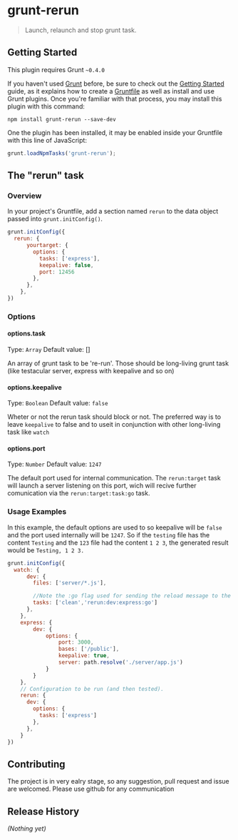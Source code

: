 # grunt-rerun

> Launch, relaunch and stop grunt task.

## Getting Started
This plugin requires Grunt `~0.4.0`

If you haven't used [Grunt](http://gruntjs.com/) before, be sure to check out the [Getting Started](http://gruntjs.com/getting-started) guide, as it explains how to create a [Gruntfile](http://gruntjs.com/sample-gruntfile) as well as install and use Grunt plugins. Once you're familiar with that process, you may install this plugin with this command:

```shell
npm install grunt-rerun --save-dev
```

One the plugin has been installed, it may be enabled inside your Gruntfile with this line of JavaScript:

```js
grunt.loadNpmTasks('grunt-rerun');
```

## The "rerun" task

### Overview
In your project's Gruntfile, add a section named `rerun` to the data object passed into `grunt.initConfig()`.

```js
grunt.initConfig({
  rerun: {
      yourtarget: {
        options: {
          tasks: ['express'],
          keepalive: false,
          port: 12456
        },
      },
    },
})
```

### Options

#### options.task
Type: `Array`
Default value: []

An array of grunt task to be 're-run'. Those should be long-living grunt task (like testacular server, express with keepalive and so on)

#### options.keepalive
Type: `Boolean`
Default value: `false`

Wheter or not the rerun task should block or not. The preferred way is to leave `keepalive` to false and to useit in conjunction
with other long-living task like `watch`

#### options.port
Type: `Number`
Default value: `1247`

The default port used for internal communication. The `rerun:target` task will launch a server listening on this port, wich will 
recive further comunication via the `rerun:target:task:go` task. 
### Usage Examples

In this example, the default options are used to so keepalive will be `false` and the port used internally will be `1247`. So if the `testing` file has the content `Testing` and the `123` file had the content `1 2 3`, the generated result would be `Testing, 1 2 3.`

```js
grunt.initConfig({
  watch: {
      dev: {
        files: ['server/*.js'],

        //Note the :go flag used for sending the reload message to the rerun server
        tasks: ['clean','rerun:dev:express:go']
      },
    },
    express: {
        dev: {
            options: {
                port: 3000,
                bases: ['/public'],
                keepalive: true,
                server: path.resolve('./server/app.js')
            }
        }
    },
    // Configuration to be run (and then tested).
    rerun: {
      dev: {
        options: {
          tasks: ['express']
        },
      },
    }
})
```


## Contributing
The project is in very ealry stage, so any suggestion, pull request and issue are welcomed. 
Please use github for any communication

## Release History
_(Nothing yet)_
